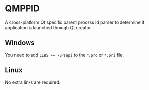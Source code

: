 # QMPPID

A cross-platform Qt specific parent process id parser to determine if application is launched through Qt creator.

## Windows
You need to add `LIBS += -lPsapi` to the `*.pro` or `*.pri` file.

## Linux
No extra links are required.
